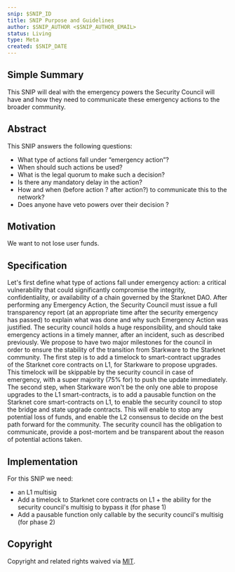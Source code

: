 ```yaml
---
snip: $SNIP_ID
title: SNIP Purpose and Guidelines
author: $SNIP_AUTHOR <$SNIP_AUTHOR_EMAIL>
status: Living
type: Meta
created: $SNIP_DATE
---
```


## Simple Summary

This SNIP will deal with the emergency powers the Security Council will have and how they need to communicate these emergency actions to the broader community.

## Abstract

This SNIP answers the following questions:

- What type of actions fall under “emergency action”?
- When should such actions be used?
- What is the legal quorum to make such a decision?
- Is there any mandatory delay in the action?
- How and when (before action ? after action?) to communicate this to the network?
- Does anyone have veto powers over their decision ?

## Motivation

We want to not lose user funds.

## Specification

Let's first define what type of actions fall under emergency action: a critical vulnerability that could significantly compromise the integrity, confidentiality, or availability of a chain governed by the Starknet DAO.
After performing any Emergency Action, the Security Council must issue a full transparency report (at an appropriate time after the security emergency has passed) to explain what was done and why such Emergency Action was justified.
The security council holds a huge responsibility, and should take emergency actions in a timely manner, after an incident, such as described previously.
We propose to have two major milestones for the council in order to ensure the stability of the transition from Starkware to the Starknet community.
The first step is to add a timelock to smart-contract upgrades of the Starknet core contracts on L1, for Starkware to propose upgrades. This timelock will be skippable by the security council in case of emergency, with a super majority (75% for) to push the update immediately.
The second step, when Starkware won't be the only one able to propose upgrades to the L1 smart-contracts, is to add a pausable function on the Starknet core smart-contracts on L1, to enable the security council to stop the bridge and state upgrade contracts. This will enable to stop any potential loss of funds, and enable the L2 consensus to decide on the best path forward for the community.
The security council has the obligation to communicate, provide a post-mortem and be transparent about the reason of potential actions taken.

## Implementation

For this SNIP we need:

- an L1 multisig
- Add a timelock to Starknet core contracts on L1 + the ability for the security council's multisig to bypass it (for phase 1)
- Add a pausable function only callable by the security council's multisig (for phase 2)

## Copyright

Copyright and related rights waived via [MIT](../LICENSE).
